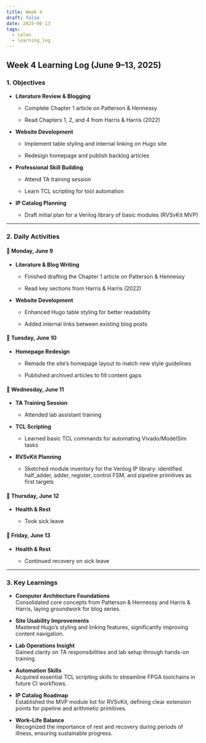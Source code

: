 ```yaml
---
title: Week 4
draft: false
date: 2025-06-13
tags:
  - calas
  - learning_log
---
```

## Week 4 Learning Log (June 9–13, 2025)

### 1. Objectives

- **Literature Review & Blogging**
    
    - Complete Chapter 1 article on Patterson & Hennessy
        
    - Read Chapters 1, 2, and 4 from Harris & Harris (2022)
        
- **Website Development**
    
    - Implement table styling and internal linking on Hugo site
        
    - Redesign homepage and publish backlog articles
        
- **Professional Skill Building**
    
    - Attend TA training session
        
    - Learn TCL scripting for tool automation
        
- **IP Catalog Planning**
    
    - Draft initial plan for a Verilog library of basic modules (RVSvKit MVP)
        

---

### 2. Daily Activities

#### 📅 Monday, June 9

- **Literature & Blog Writing**
    
    - Finished drafting the Chapter 1 article on Patterson & Hennessy
        
    - Read key sections from Harris & Harris (2022)
        
- **Website Development**
    
    - Enhanced Hugo table styling for better readability
        
    - Added internal links between existing blog posts
        

#### 📅 Tuesday, June 10

- **Homepage Redesign**
    
    - Remade the site’s homepage layout to match new style guidelines
        
    - Published archived articles to fill content gaps
        

#### 📅 Wednesday, June 11

- **TA Training Session**
    
    - Attended lab assistant training
        
- **TCL Scripting**
    
    - Learned basic TCL commands for automating Vivado/ModelSim tasks
        
- **RVSvKit Planning**
    
    - Sketched module inventory for the Verilog IP library: identified half_adder, adder, register, control FSM, and pipeline primitives as first targets
        

#### 📅 Thursday, June 12

- **Health & Rest**
    
    - Took sick leave
        

#### 📅 Friday, June 13

- **Health & Rest**
    
    - Continued recovery on sick leave
        

---

### 3. Key Learnings

- **Computer Architecture Foundations**  
    Consolidated core concepts from Patterson & Hennessy and Harris & Harris, laying groundwork for blog series.
    
- **Site Usability Improvements**  
    Mastered Hugo’s styling and linking features, significantly improving content navigation.
    
- **Lab Operations Insight**  
    Gained clarity on TA responsibilities and lab setup through hands-on training.
    
- **Automation Skills**  
    Acquired essential TCL scripting skills to streamline FPGA toolchains in future CI workflows.
    
- **IP Catalog Roadmap**  
    Established the MVP module list for RVSvKit, defining clear extension points for pipeline and arithmetic primitives.
    
- **Work–Life Balance**  
    Recognized the importance of rest and recovery during periods of illness, ensuring sustainable progress.